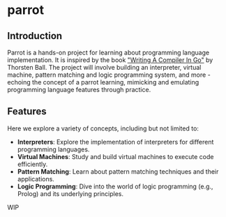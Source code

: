 # parrot

## Introduction

Parrot is a hands-on project for learning about programming language implementation. It is inspired by the book ["Writing A Compiler In Go"](https://compilerbook.com/) by Thorsten Ball. The project will involve building an interpreter, virtual machine, pattern matching and logic programming system, and more - echoing the concept of a parrot learning, mimicking and emulating programming language features through practice.

## Features

Here we explore a variety of concepts, including but not limited to:

- **Interpreters**: Explore the implementation of interpreters for different programming languages.
- **Virtual Machines**: Study and build virtual machines to execute code efficiently.
- **Pattern Matching**: Learn about pattern matching techniques and their applications.
- **Logic Programming**: Dive into the world of logic programming (e.g., Prolog) and its underlying principles.

WIP
